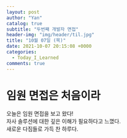 ```yaml
---
layout: post
author: "Yan"
catalog: true
subtitle: "두번째 개발자 면접"
header-img: "img/header/til.jpg"
title: "10월 07일 (목)"
date: 2021-10-07 20:15:08 +0000
categories:
  - Today_I_Learned
comments: true
---
```


# 임원 면접은 처음이라

오늘은 임원 면접을 보고 왔다!  
자사 솔루션에 대한 깊은 이해가 필요하다고 느꼈다.  
새로운 다짐들로 가득 찬 하루다.